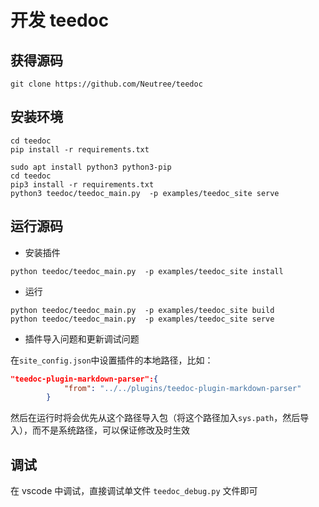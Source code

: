 开发 teedoc
===========


## 获得源码

```
git clone https://github.com/Neutree/teedoc
```

## 安装环境

```
cd teedoc
pip install -r requirements.txt
```

```shell
sudo apt install python3 python3-pip
cd teedoc
pip3 install -r requirements.txt
python3 teedoc/teedoc_main.py  -p examples/teedoc_site serve
```




## 运行源码

* 安装插件

```
python teedoc/teedoc_main.py  -p examples/teedoc_site install
```

* 运行

```
python teedoc/teedoc_main.py  -p examples/teedoc_site build
python teedoc/teedoc_main.py  -p examples/teedoc_site serve
```

* 插件导入问题和更新调试问题

在`site_config.json`中设置插件的本地路径，比如：
```json
"teedoc-plugin-markdown-parser":{
            "from": "../../plugins/teedoc-plugin-markdown-parser"
        }
```
然后在运行时将会优先从这个路径导入包（将这个路径加入`sys.path`，然后导入），而不是系统路径，可以保证修改及时生效




## 调试

在 vscode 中调试，直接调试单文件 `teedoc_debug.py` 文件即可








